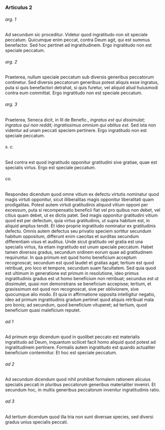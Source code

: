 ### Articulus 2

###### arg. 1
Ad secundum sic proceditur. Videtur quod ingratitudo non sit speciale peccatum. Quicumque enim peccat, contra Deum agit, qui est summus benefactor. Sed hoc pertinet ad ingratitudinem. Ergo ingratitudo non est speciale peccatum.

###### arg. 2
Praeterea, nullum speciale peccatum sub diversis generibus peccatorum continetur. Sed diversis peccatorum generibus potest aliquis esse ingratus, puta si quis benefactori detrahat, si quis furetur, vel aliquid aliud huiusmodi contra eum committat. Ergo ingratitudo non est speciale peccatum.

###### arg. 3
Praeterea, Seneca dicit, in III de Benefic., *ingratus est qui dissimulat; ingratus qui non reddit; ingratissimus omnium qui oblitus est*. Sed ista non videntur ad unam peccati speciem pertinere. Ergo ingratitudo non est speciale peccatum.

###### s. c.
Sed contra est quod ingratitudo opponitur gratitudini sive gratiae, quae est specialis virtus. Ergo est speciale peccatum.

###### co.
Respondeo dicendum quod omne vitium ex defectu virtutis nominatur quod magis virtuti opponitur, sicut illiberalitas magis opponitur liberalitati quam prodigalitas. Potest autem virtuti gratitudinis aliquod vitium opponi per excessum, puta si recompensatio beneficii fiat vel pro quibus non debet, vel citius quam debet, ut ex dictis patet. Sed magis opponitur gratitudini vitium quod est per defectum, quia virtus gratitudinis, ut supra habitum est, in aliquid amplius tendit. Et ideo proprie ingratitudo nominatur ex gratitudinis defectu. Omnis autem defectus seu privatio speciem sortitur secundum habitum oppositum, differunt enim caecitas et surditas secundum differentiam visus et auditus. Unde sicut gratitudo vel gratia est una specialis virtus, ita etiam ingratitudo est unum speciale peccatum. Habet tamen diversos gradus, secundum ordinem eorum quae ad gratitudinem requiruntur. In qua primum est quod homo beneficium acceptum recognoscat; secundum est quod laudet et gratias agat; tertium est quod retribuat, pro loco et tempore, secundum suam facultatem. Sed quia quod est ultimum in generatione est primum in resolutione, ideo primus ingratitudinis gradus est ut homo beneficium non retribuat; secundus est ut dissimulet, quasi non demonstrans se beneficium accepisse; tertium, et gravissimum est quod non recognoscat, sive per oblivionem, sive quocumque alio modo. Et quia in affirmatione opposita intelligitur negatio, ideo ad primum ingratitudinis gradum pertinet quod aliquis retribuat mala pro bonis; ad secundum, quod beneficium vituperet; ad tertium, quod beneficium quasi maleficium reputet.

###### ad 1
Ad primum ergo dicendum quod in quolibet peccato est materialis ingratitudo ad Deum, inquantum scilicet facit homo aliquid quod potest ad ingratitudinem pertinere. Formalis autem ingratitudo est quando actualiter beneficium contemnitur. Et hoc est speciale peccatum.

###### ad 2
Ad secundum dicendum quod nihil prohibet formalem rationem alicuius specialis peccati in pluribus peccatorum generibus materialiter inveniri. Et secundum hoc, in multis generibus peccatorum invenitur ingratitudinis ratio.

###### ad 3
Ad tertium dicendum quod illa tria non sunt diversae species, sed diversi gradus unius specialis peccati.

